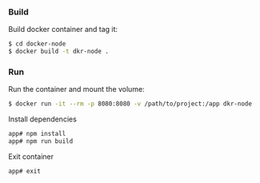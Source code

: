 ### Build

Build docker container and tag it:

```sh
$ cd docker-node
$ docker build -t dkr-node .
```
### Run

Run the container and mount the volume:

```sh
$ docker run -it --rm -p 8080:8080 -v /path/to/project:/app dkr-node
```
Install dependencies

```sh
app# npm install
app# npm run build
```
Exit container

```sh
app# exit
```